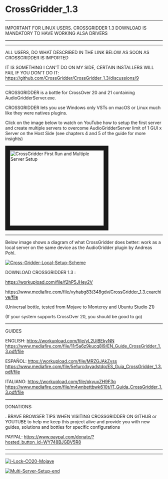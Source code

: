 # CrossGridder_1.3

***********************************************************************************************
IMPORTANT FOR LINUX USERS. CROSSGRIDDER 1.3 DOWNLOAD IS MANDATORY TO HAVE WORKING ALSA DRIVERS
***********************************************************************************************

***********************************************************************************************
ALL USERS, DO WHAT DESCRIBED IN THE LINK BELOW AS SOON AS CROSSGRIDDER IS IMPORTED

IT IS SOMETHING I CAN'T DO ON MY SIDE, CERTAIN INSTALLERS WILL FAIL IF YOU DON'T DO IT:
https://github.com/CrossGridder/CrossGridder_1.3/discussions/9
***********************************************************************************************

CROSSGRIDDER is a bottle for CrossOver 20 and 21 containing AudioGridderServer.exe. 

CROSSGRIDDER lets you use Windows only VSTs on macOS or Linux much like they were natives plugins. 

Click on the image below to watch on YouTube how to setup 
the first server and create multiple servers 
to overcome AudioGridderServer limit of 1 GUI x Server on the Host Side
(see chapters 4 and 5 of the guide for more insights)


<a href="http://www.youtube.com/watch?feature=player_embedded&v=4-9Rk6KpHL0
" target="_blank"><img src="http://img.youtube.com/vi/4-9Rk6KpHL0/0.jpg" 
alt="CrossGridder First Run and Multiple Server Setup" width="300" height="240" border="15" /></a>

************************************************************************************************

Below image shows a diagram of what CrossGridder does better: 
work as a local server on the same device as the AudioGridder plugin by Andreas Pohl.

<a href="https://ibb.co/jfkHbR1"><img src="https://i.ibb.co/tKp3QXW/Cross-Gridder-Local-Setup-Scheme.png" alt="Cross-Gridder-Local-Setup-Scheme" border="0" /></a>

DOWNLOAD CROSSGRIDDER 1.3 : 

https://workupload.com/file/f2hP5JHey2V

https://www.mediafire.com/file/vyhabg83t348gdv/CrossGridder_1.3.cxarchive/file
                            
(Universal bottle, tested from Mojave to Monterey and Ubuntu Studio 21)

(If your system supports CrossOver 20, you should be good to go)

************************************************************************************************

GUIDES

ENGLISH: https://workupload.com/file/yL2UjBEkyNN
         https://www.mediafire.com/file/11r5a6z9kucq8l9/EN_Guide_CrossGridder_1.3.pdf/file

ESPAÑOL: https://workupload.com/file/MRZGJAkZvss
         https://www.mediafire.com/file/5e1urcdxyadstdp/ES_Guia_CrossGridder_1.3.pdf/file

ITALIANO: https://workupload.com/file/pkyuxZH9F3q
          https://www.mediafire.com/file/m4wnbettbwk610t/IT_Guida_CrossGridder_1.3.pdf/file

************************************************************************************************

DONATIONS:

. BRAVE BROWSER TIPS WHEN VISITING CROSSGRIDDER ON GITHUB or YOUTUBE
to help me keep this project alive and provide you with new guides,
solutions and bottles for specific configurations

PAYPAL:
https://www.paypal.com/donate/?hosted_button_id=WY748BJGBV5R8

************************************************************************************************


**********************************************************************

<a href="https://ibb.co/2ZW6mRQ"><img src="https://i.ibb.co/phbPGN8/i-Lock-CO20-Mojave.png" alt="i-Lock-CO20-Mojave" border="0"></a>

<a href="https://ibb.co/GcgFL44"><img src="https://i.ibb.co/XSmVgrr/Multi-Server-Setup-end.png" alt="Multi-Server-Setup-end" border="0" /></a>



